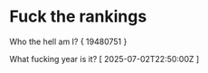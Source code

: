 # Fuck the rankings

Who the hell am I?
{ 19480751 }

What fucking year is it?
[ 2025-07-02T22:50:00Z ]
